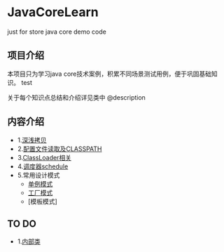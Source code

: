 # JavaCoreLearn
just for store java core demo code

## 项目介绍
本项目只为学习java core技术案例，积累不同场景测试用例，便于巩固基础知识。
test

关于每个知识点总结和介绍详见类中 @description

## 内容介绍
- 1.[深浅拷贝](https://github.com/TrumanDu/JavaCoreLearn/tree/master/src/main/java/com/aibibang/learn/base/copy)
- 2.[配置文件读取及CLASSPATH](https://github.com/TrumanDu/JavaCoreLearn/tree/master/src/main/java/com/aibibang/learn/base/classpath)
- 3.[ClassLoader相关](https://github.com/TrumanDu/JavaCoreLearn/tree/master/src/main/java/com/aibibang/learn/base/classloader)
- 4.[调度器schedule](https://github.com/TrumanDu/JavaCoreLearn/tree/master/src/main/java/com/aibibang/learn/schedule)
- 5.常用设计模式
    - [单例模式](https://github.com/TrumanDu/JavaCoreLearn/tree/master/src/main/java/com/aibibang/learn/design/patterns/singleton)
    - [工厂模式](https://github.com/TrumanDu/JavaCoreLearn/tree/master/src/main/java/com/aibibang/learn/design/patterns/factory)
    - [模板模式]
## TO DO
- 1.[内部类](http://www.cnblogs.com/lgk1002/p/6069784.html)